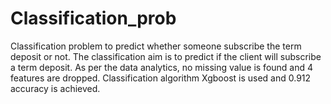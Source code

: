 # Classification_prob
Classification problem to predict whether someone subscribe  the term deposit or not.
The classification aim is to predict if the client will subscribe a term deposit. As per the data analytics, no missing value is found and 4 features are dropped. Classification algorithm Xgboost is used and 0.912 accuracy is achieved.
